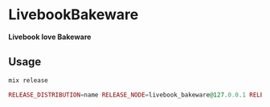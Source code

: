 # LivebookBakeware

**Livebook love Bakeware**

## Usage

```elixir
mix release

RELEASE_DISTRIBUTION=name RELEASE_NODE=livebook_bakeware@127.0.0.1 RELEASE_COOKIE=livebook_bakeware _build/prod/rel/bakeware/livebook_bakeware server
```
